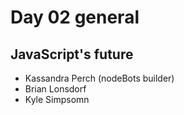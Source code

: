 # Day 02 general

## JavaScript's future
* Kassandra Perch (nodeBots builder)
* Brian Lonsdorf
* Kyle Simpsomn

